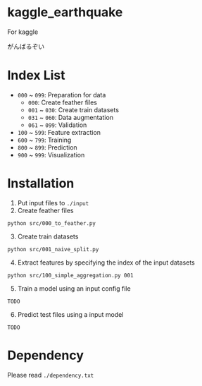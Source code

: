 # kaggle_earthquake
For kaggle

がんばるぞい

# Index List

- `000` ~ `099`: Preparation for data
    - `000`: Create feather files
    - `001` ~ `030`: Create train datasets
    - `031` ~ `060`: Data augmentation
    - `061` ~ `099`: Validation
- `100` ~ `599`: Feature extraction
- `600` ~ `799`: Training
- `800` ~ `899`: Prediction
- `900` ~ `999`: Visualization

# Installation

1. Put input files to `./input`
2. Create feather files

```
python src/000_to_feather.py
```

3. Create train datasets

```
python src/001_naive_split.py
```

4. Extract features by specifying the index of the input datasets

```
python src/100_simple_aggregation.py 001
```

5. Train a model using an input config file

```
TODO
```

6. Predict test files using a input model

```
TODO
```

# Dependency

Please read `./dependency.txt`
